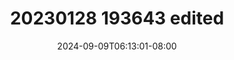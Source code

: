 --- 
title: "20230128 193643 edited"
description: "streaming   20230128 193643 edited tiktok full vidio terbaru"
date: 2024-09-09T06:13:01-08:00
file_code: "ss48km5obaoh"
draft: false
cover: "xf2n61hbagkurg9x.jpg"
tags: ["edited", "bokep-indo", "bokep-viral", "bokep-ig"]
length: 107
fld_id: "1398178"
foldername: "Ar  Luna x"
categories: ["Ar  Luna x"]
views: 8
---